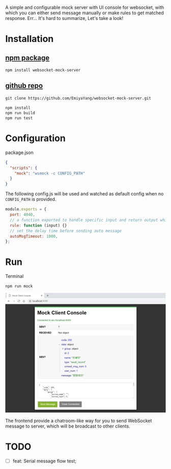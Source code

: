 A simple and configurable mock server with UI console for websocket, with which you can either send message manually or make rules to get matched response. Err... It's hard to summarize, Let's take a look!

# Installation

## [npm package](https://www.npmjs.com/package/websocket-mock-server)

```
npm install websocket-mock-server
```

## [github repo](https://github.com/EmiyaYang/websocket-mock-server)

```
git clone https://github.com/EmiyaYang/websocket-mock-server.git
```

```
npm install
npm run build
npm run test
```

# Configuration

package.json
```json
{
  "scripts": {
    "mock": "wsmock -c CONFIG_PATH"
  }
}
```

The following config.js will be used and watched as default config when no `CONFIG_PATH` is provided.
```javascript
module.exports = {
  port: 4040,
  // a function exported to handle specific input and return output which will be sending later.
  rule: function (input) {}
  // set the delay time before sending auto message 
  autoMsgTimeout: 1000,
};
```

# Run


Terminal
```
npm run mock
```

![preview](./public/img/preview.png)

The frontend provide a chatroom-like way for you to send WebSocket message to server, which will be broadcast to other clients.


# TODO

- [ ] feat: Serial message flow test; 
